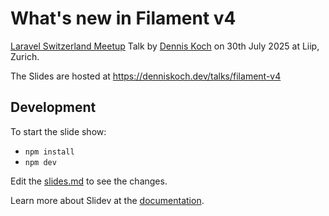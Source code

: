 # What's new in Filament v4

[Laravel Switzerland Meetup](https://laravel.swiss) Talk by [Dennis Koch](https://denniskoch.dev) on 30th July 2025 at Liip, Zurich.

The Slides are hosted at https://denniskoch.dev/talks/filament-v4

## Development

To start the slide show:
- `npm install`
- `npm dev`

Edit the [slides.md](./slides.md) to see the changes.

Learn more about Slidev at the [documentation](https://sli.dev/).
